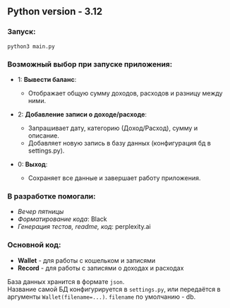 ## Python version - 3.12

### Запуск:
```shell
python3 main.py
```

### Возможный выбор при запуске приложения:
- 1: **Вывести баланс**:
    - Отображает общую сумму доходов, расходов и разницу между ними.

- 2: **Добавление записи о доходе/расходе**:
    - Запрашивает дату, категорию (Доход/Расход), сумму и описание.
    - Добавляет новую запись в базу данных (конфигурация бд в settings.py).

- 0: **Выход**:
    - Сохраняет все данные и завершает работу приложения.  
  

### В разработке помогали:
- *Вечер пятницы*
- *Форматирование кода*: Black
- *Генерация тестов, readme, код*: perplexity.ai

### Основной код:
- **Wallet** - для работы с кошельком и записями
- **Record** - для работы с записями о доходах и расходах


База данных хранится в формате `json`.  
Название самой БД конфигурируется в `settings.py`, или передаётся
в аргументы `Wallet(filename=...)`. `filename` по умолчанию - db.